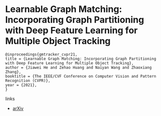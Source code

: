 # Learnable Graph Matching: Incorporating Graph Partitioning with Deep Feature Learning for Multiple Object Tracking

```
@inproceedings{gmtracker_cvpr21,
title = {Learnable Graph Matching: Incorporating Graph Partitioning with Deep Feature Learning for Multiple Object Tracking},
author = {Jiawei He and Zehao Huang and Naiyan Wang and Zhaoxiang Zhang},
booktitle = {The IEEE/CVF Conference on Computer Vision and Pattern Recognition (CVPR)},
year = {2021},
}
```

links
- [arXiv](https://arxiv.org/abs/2103.16178)
